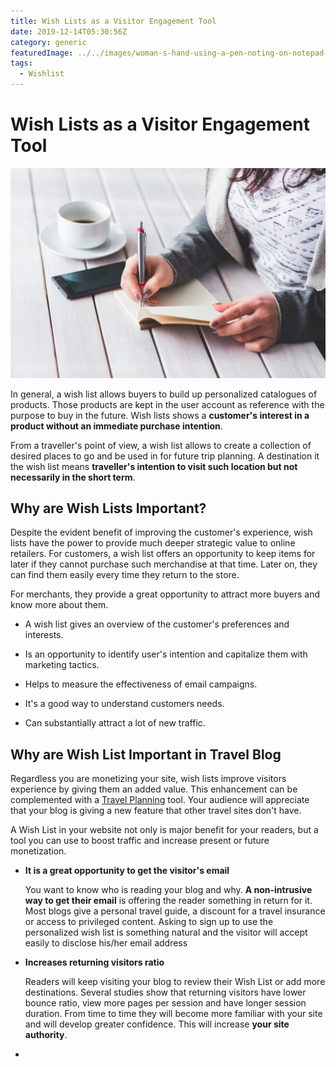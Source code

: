 ```yaml
---
title: Wish Lists as a Visitor Engagement Tool
date: 2019-12-14T05:30:56Z
category: generic
featuredImage: ../../images/woman-s-hand-using-a-pen-noting-on-notepad-6360.jpg
tags:
  - Wishlist
---
```


# Wish Lists as a Visitor Engagement Tool
![Wishlist](../../images/woman-s-hand-using-a-pen-noting-on-notepad-6360.jpg)

In general, a wish list allows buyers to build up personalized catalogues of products. Those products are kept in the user account as reference with the purpose to buy in the future. Wish lists shows a **customer's interest in a product without an immediate purchase intention**.

From a traveller's point of view, a wish list allows to create a collection of desired places to go and be used in for future trip planning. A destination it the wish list means **traveller's intention to visit such location but not necessarily in the short term**.

## Why are Wish Lists Important?

Despite the evident benefit of improving the customer's experience, wish lists have the power to provide much deeper strategic value to online retailers. For customers, a wish list offers an opportunity to keep items for later if they cannot purchase such merchandise at that time. Later on, they can find them easily every time they return to the store.

For merchants, they provide a great opportunity to attract more buyers and know more about them.

- A wish list gives an overview of the customer's preferences and interests.

- Is an opportunity to identify user's intention and capitalize them with marketing tactics.

- Helps to measure the effectiveness of email campaigns.

- It's a good way to understand customers needs.

- Can substantially attract a lot of new traffic.

## Why are Wish List Important in Travel Blog

Regardless you are monetizing your site, wish lists improve visitors experience by giving them an added value. This enhancement can be complemented with a [Travel Planning](/trip-planner) tool. Your audience will appreciate that your blog is giving a new feature that other travel sites don't have.

A Wish List in your website not only is major benefit for your readers, but a tool you can use to boost traffic and increase present or future monetization.

- **It is a great opportunity to get the visitor's email**

	You want to know who is reading your blog and why. **A non-intrusive way to get their email** is offering the reader something in return for it. Most blogs give a personal travel guide, a discount for a travel insurance or access to privileged content. Asking to sign up to use the personalized wish list is something natural and the visitor will accept easily to disclose his/her email address

- **Increases returning visitors ratio**

	Readers will keep visiting your blog to review their Wish List or add more destinations. Several studies show that returning visitors have lower bounce ratio, view more pages per session and have longer session duration. From time to time they will become more familiar with your site and will develop greater confidence. This will increase **your site authority**.

-
